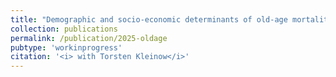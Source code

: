 ```yaml
---
title: "Demographic and socio-economic determinants of old-age mortality in Belgium and the Netherlands"
collection: publications
permalink: /publication/2025-oldage
pubtype: 'workinprogress'
citation: '<i> with Torsten Kleinow</i>'
---
```

